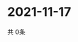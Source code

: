 # 2021-11-17
  共 0条

  <!-- BEGIN -->
  <!-- 最后更新时间Wed Nov 17 2021 03:03:59 GMT+0000 (Coordinated Universal Time) -->
  
  <!-- END -->
  
  